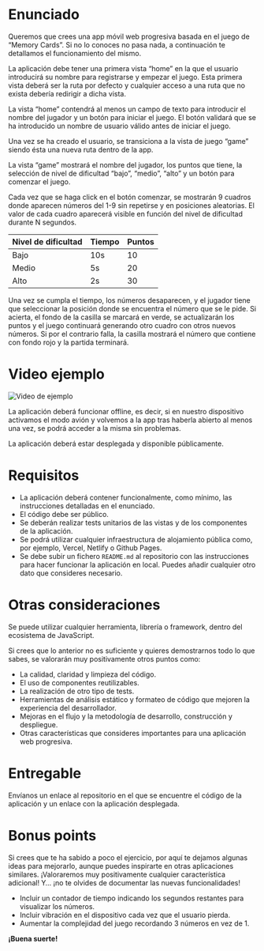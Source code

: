 # Enunciado

Queremos que crees una app móvil web progresiva basada en el juego de “Memory Cards”. Si no lo conoces no pasa nada, a continuación te detallamos el funcionamiento del mismo.

La aplicación debe tener una primera vista “home” en la que el usuario introducirá su nombre para registrarse y empezar el juego. Esta primera vista deberá ser la ruta por defecto y cualquier acceso a una ruta que no exista debería redirigir a dicha vista.

La vista “home” contendrá al menos un campo de texto para introducir el nombre del jugador y un botón para iniciar el juego. El botón validará que se ha introducido un nombre de usuario válido antes de iniciar el juego.

Una vez se ha creado el usuario, se transiciona a la vista de juego “game” siendo ésta una nueva ruta dentro de la app.

La vista “game” mostrará el nombre del jugador, los puntos que tiene, la selección de nivel de dificultad “bajo”, “medio”, “alto” y un botón para comenzar el juego.

Cada vez que se haga click en el botón comenzar, se mostrarán 9 cuadros donde aparecen números del 1-9 sin repetirse y en posiciones aleatorias. El valor de cada cuadro aparecerá visible en función del nivel de dificultad durante N segundos.

| Nivel de dificultad | Tiempo | Puntos |
| ------------------- | ------ | ------ |
| Bajo                | 10s    | 10     |
| Medio               | 5s     | 20     |
| Alto                | 2s     | 30     |

Una vez se cumpla el tiempo, los números desaparecen, y el jugador tiene que seleccionar la posición donde se encuentra el número que se le pide. Si acierta, el fondo de la casilla se marcará en verde, se actualizarán los puntos y el juego continuará generando otro cuadro con otros nuevos números. Si por el contrario falla, la casilla mostrará el número que contiene con fondo rojo y la partida terminará.

# Video ejemplo

![Video de ejemplo](https://bbvaengineering.github.io/challenges/assets/images/memory.gif)

La aplicación deberá funcionar offline, es decir, si en nuestro dispositivo activamos el modo avión y volvemos a la app tras haberla abierto al menos una vez, se podrá acceder a la misma sin problemas.

La aplicación deberá estar desplegada y disponible públicamente.

# Requisitos

- La aplicación deberá contener funcionalmente, como mínimo, las instrucciones detalladas en el enunciado.
- El código debe ser público.
- Se deberán realizar tests unitarios de las vistas y de los componentes de la aplicación.
- Se podrá utilizar cualquier infraestructura de alojamiento pública como, por ejemplo, Vercel, Netlify o Github Pages.
- Se debe subir un fichero `README.md` al repositorio con las instrucciones para hacer funcionar la aplicación en local. Puedes añadir cualquier otro dato que consideres necesario.

# Otras consideraciones

Se puede utilizar cualquier herramienta, librería o framework, dentro del ecosistema de JavaScript.

Si crees que lo anterior no es suficiente y quieres demostrarnos todo lo que sabes, se valorarán muy positivamente otros puntos como:

- La calidad, claridad y limpieza del código.
- El uso de componentes reutilizables.
- La realización de otro tipo de tests.
- Herramientas de análisis estático y formateo de código que mejoren la experiencia del desarrollador.
- Mejoras en el flujo y la metodología de desarrollo, construcción y despliegue.
- Otras características que consideres importantes para una aplicación web progresiva.

# Entregable

Envíanos un enlace al repositorio en el que se encuentre el código de la aplicación y un enlace con la aplicación desplegada.

# Bonus points

Si crees que te ha sabido a poco el ejercicio, por aquí te dejamos algunas ideas para mejorarlo, aunque puedes inspirarte en otras aplicaciones similares. ¡Valoraremos muy positivamente cualquier característica adicional! Y… ¡no te olvides de documentar las nuevas funcionalidades!

- Incluir un contador de tiempo indicando los segundos restantes para visualizar los números.
- Incluir vibración en el dispositivo cada vez que el usuario pierda.
- Aumentar la complejidad del juego recordando 3 números en vez de 1.

**¡Buena suerte!**
